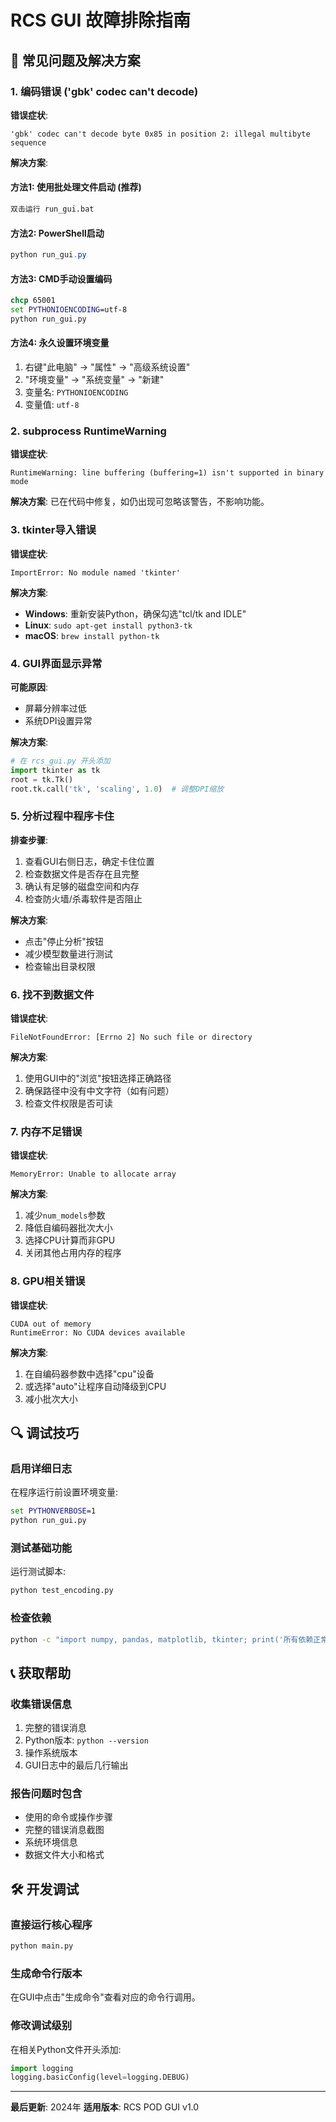 # RCS GUI 故障排除指南

## 🚨 常见问题及解决方案

### 1. 编码错误 ('gbk' codec can't decode)

**错误症状**:
```
'gbk' codec can't decode byte 0x85 in position 2: illegal multibyte sequence
```

**解决方案**:

#### 方法1: 使用批处理文件启动 (推荐)
```cmd
双击运行 run_gui.bat
```

#### 方法2: PowerShell启动
```powershell
python run_gui.py
```

#### 方法3: CMD手动设置编码
```cmd
chcp 65001
set PYTHONIOENCODING=utf-8
python run_gui.py
```

#### 方法4: 永久设置环境变量
1. 右键"此电脑" → "属性" → "高级系统设置"
2. "环境变量" → "系统变量" → "新建"
3. 变量名: `PYTHONIOENCODING`
4. 变量值: `utf-8`

### 2. subprocess RuntimeWarning

**错误症状**:
```
RuntimeWarning: line buffering (buffering=1) isn't supported in binary mode
```

**解决方案**: 
已在代码中修复，如仍出现可忽略该警告，不影响功能。

### 3. tkinter导入错误

**错误症状**:
```
ImportError: No module named 'tkinter'
```

**解决方案**:
- **Windows**: 重新安装Python，确保勾选"tcl/tk and IDLE"
- **Linux**: `sudo apt-get install python3-tk`
- **macOS**: `brew install python-tk`

### 4. GUI界面显示异常

**可能原因**:
- 屏幕分辨率过低
- 系统DPI设置异常

**解决方案**:
```python
# 在 rcs_gui.py 开头添加
import tkinter as tk
root = tk.Tk()
root.tk.call('tk', 'scaling', 1.0)  # 调整DPI缩放
```

### 5. 分析过程中程序卡住

**排查步骤**:
1. 查看GUI右侧日志，确定卡住位置
2. 检查数据文件是否存在且完整
3. 确认有足够的磁盘空间和内存
4. 检查防火墙/杀毒软件是否阻止

**解决方案**:
- 点击"停止分析"按钮
- 减少模型数量进行测试
- 检查输出目录权限

### 6. 找不到数据文件

**错误症状**:
```
FileNotFoundError: [Errno 2] No such file or directory
```

**解决方案**:
1. 使用GUI中的"浏览"按钮选择正确路径
2. 确保路径中没有中文字符（如有问题）
3. 检查文件权限是否可读

### 7. 内存不足错误

**错误症状**:
```
MemoryError: Unable to allocate array
```

**解决方案**:
1. 减少`num_models`参数
2. 降低自编码器批次大小
3. 选择CPU计算而非GPU
4. 关闭其他占用内存的程序

### 8. GPU相关错误

**错误症状**:
```
CUDA out of memory
RuntimeError: No CUDA devices available
```

**解决方案**:
1. 在自编码器参数中选择"cpu"设备
2. 或选择"auto"让程序自动降级到CPU
3. 减小批次大小

## 🔍 调试技巧

### 启用详细日志
在程序运行前设置环境变量:
```cmd
set PYTHONVERBOSE=1
python run_gui.py
```

### 测试基础功能
运行测试脚本:
```cmd
python test_encoding.py
```

### 检查依赖
```cmd
python -c "import numpy, pandas, matplotlib, tkinter; print('所有依赖正常')"
```

## 📞 获取帮助

### 收集错误信息
1. 完整的错误消息
2. Python版本: `python --version`
3. 操作系统版本
4. GUI日志中的最后几行输出

### 报告问题时包含
- 使用的命令或操作步骤
- 完整的错误消息截图
- 系统环境信息
- 数据文件大小和格式

## 🛠️ 开发调试

### 直接运行核心程序
```cmd
python main.py
```

### 生成命令行版本
在GUI中点击"生成命令"查看对应的命令行调用。

### 修改调试级别
在相关Python文件开头添加:
```python
import logging
logging.basicConfig(level=logging.DEBUG)
```

---

**最后更新**: 2024年
**适用版本**: RCS POD GUI v1.0